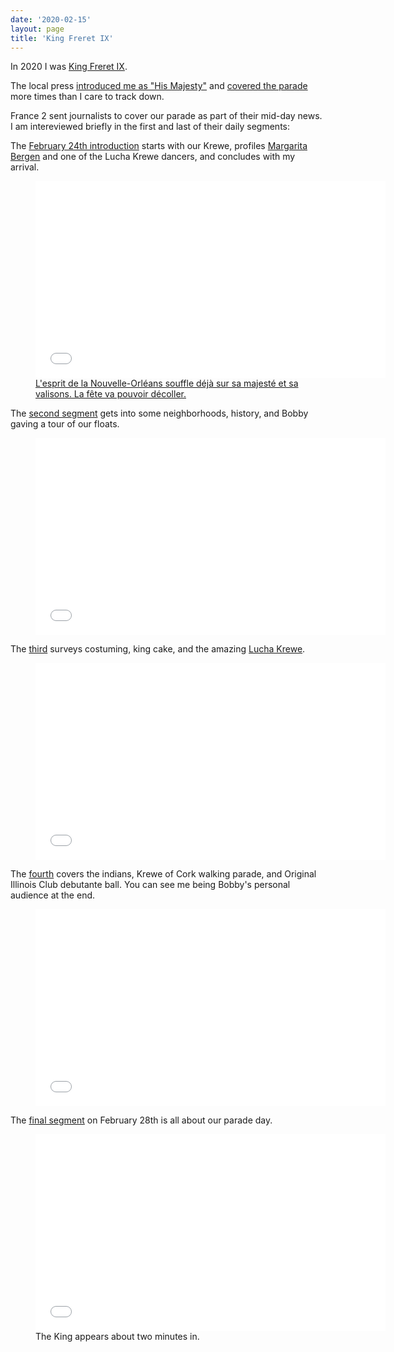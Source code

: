```yaml
---
date: '2020-02-15'
layout: page
title: 'King Freret IX'
---
```


In 2020 I was [King Freret IX](/2020/02/25/mardi-gras.html).

The local press [introduced me as "His Majesty"](https://www.nola.com/entertainment_life/article_d6a70bc4-395f-11ea-93c6-8f7514e1fd3f.html) and [covered the parade](http://uptownmessenger.com/2020/02/freret-fills-uptown-with-the-music-of-new-orleans-photo-gallery/) more times than I care to track down.

France 2 sent journalists to cover our parade as part of their mid-day news. I am intereviewed briefly in the first and last of their daily segments:

The [February 24th introduction](https://www.francetvinfo.fr/culture/musique/jazz/la-nouvelle-orleans-toute-en-couleurs_3839553.html) starts with our Krewe, profiles [Margarita Bergen](http://www.livingneworleans.com/?p=10852) and one of the Lucha Krewe dancers, and concludes with my arrival.

<figure><iframe width="560" height="315" src="//embedftv-a.akamaihd.net/443e6fae73b2f3acd42c880b3dab3981" frameborder="0" scrolling="no" allowfullscreen></iframe><figcaption><a href="https://translate.google.com/?tl=en&text=L%27esprit%20de%20la%20Nouvelle-Orl%C3%A9ans%20souffle%20d%C3%A9j%C3%A0%20sur%20sa%20majest%C3%A9%20et%20sa%20valisons.%20La%20f%C3%AAte%20va%20pouvoir%20d%C3%A9coller.#view=home&op=translate&sl=auto&tl=en&text=L'esprit%20de%20la%20Nouvelle-Orl%C3%A9ans%20souffle%20d%C3%A9j%C3%A0%20sur%20sa%20majest%C3%A9%20et%20sa%20valisons.%20La%20f%C3%AAte%20va%20pouvoir%20d%C3%A9coller.">L'esprit de la Nouvelle-Orléans souffle déjà sur sa majesté et sa valisons. La fête va pouvoir décoller.</a></figcaption></figure>

The [second segment](https://www.francetvinfo.fr/monde/usa/mardi-gras-une-tradition-francaise-exportee-a-la-nouvelle-orleans_3840989.html) gets into some neighborhoods, history, and Bobby gaving a tour of our floats.

<figure><iframe width="560" height="315" src="//embedftv-a.akamaihd.net/1cb3d4a4ca56b1a8a8aa94974fec4312" frameborder="0" scrolling="no" allowfullscreen></iframe></figure>

The [third](https://www.francetvinfo.fr/culture/patrimoine/mardi-gras-un-business-juteux-pour-la-nouvelle-orleans_3842239.html) surveys costuming, king cake, and the amazing [Lucha Krewe](https://www.instagram.com/luchakrewe/).

<figure><iframe width="560" height="315" src="//embedftv-a.akamaihd.net/9d1ad5b0dddc62e1f2fef84d6757999d" frameborder="0" scrolling="no" allowfullscreen></iframe></figure>

The [fourth](https://www.francetvinfo.fr/monde/usa/carnaval-de-la-nouvelle-orleans-des-traditions-heritees-de-l-esclavage_3843673.html) covers the indians, Krewe of Cork walking parade, and Original Illinois Club debutante ball. You can see me being Bobby's personal audience at the end.

<figure><iframe width="560" height="315" src="//embedftv-a.akamaihd.net/8575cb36b881bde50c94116e1e2a980d" frameborder="0" scrolling="no" allowfullscreen></iframe></figure>

The [final segment](https://www.francetvinfo.fr/monde/usa/carnaval-de-la-nouvelle-orleans-au-coeur-des-defiles_3845335.html) on February 28th is all about our parade day.

<figure><iframe width="560" height="315" src="//embedftv-a.akamaihd.net/39e3285723e53b707de1fb4329cc1bff" frameborder="0" scrolling="no" allowfullscreen></iframe><figcaption>The King appears about two minutes in.</figcaption></figure>
